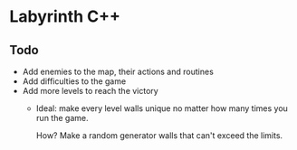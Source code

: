 # Labyrinth  C++

## Todo
- Add enemies to the map, their actions and routines
- Add difficulties to the game
- Add more levels to reach the victory
    - Ideal: make every level walls unique no matter how many times you run the game. 
        
        How? Make a random generator walls that can't exceed the limits.
